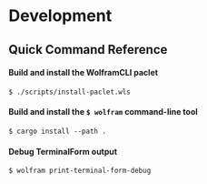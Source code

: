 # Development

## Quick Command Reference

#### Build and install the WolframCLI paclet

```shell
$ ./scripts/install-paclet.wls
```

#### Build and install the `$ wolfram` command-line tool

```shell
$ cargo install --path .
```

#### Debug TerminalForm output

```
$ wolfram print-terminal-form-debug
```